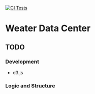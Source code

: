 [![CI Tests](https://github.com/Daveiano/weather-data-center/actions/workflows/ci_tests.yml/badge.svg?branch=develop)](https://github.com/Daveiano/weather-data-center/actions/workflows/ci_tests.yml)

# Weater Data Center

## TODO

### Development
* d3.js
### Logic and Structure
